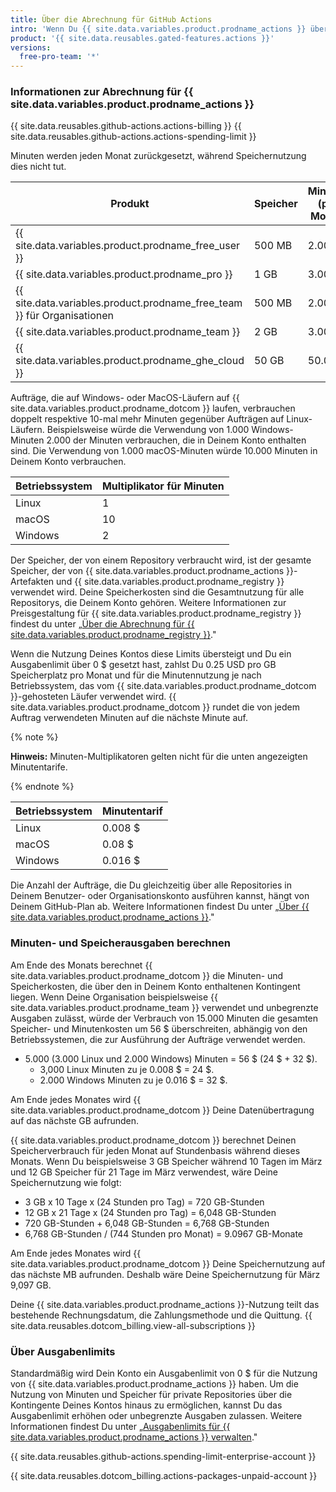 ```yaml
---
title: Über die Abrechnung für GitHub Actions
intro: 'Wenn Du {{ site.data.variables.product.prodname_actions }} über die in Deinem Konto definierten Kontingente für Speicher oder Minuten verwenden möchtest, wird Dir die zusätzliche Nutzung in Rechnung gestellt.'
product: '{{ site.data.reusables.gated-features.actions }}'
versions:
  free-pro-team: '*'
---
```


### Informationen zur Abrechnung für {{ site.data.variables.product.prodname_actions }}

{{ site.data.reusables.github-actions.actions-billing }} {{ site.data.reusables.github-actions.actions-spending-limit }}

Minuten werden jeden Monat zurückgesetzt, während Speichernutzung dies nicht tut.

| Produkt                                                                   | Speicher | Minuten (pro Monat) |
| ------------------------------------------------------------------------- | -------- | ------------------- |
| {{ site.data.variables.product.prodname_free_user }}                    | 500 MB   | 2.000               |
| {{ site.data.variables.product.prodname_pro }}                            | 1 GB     | 3.000               |
| {{ site.data.variables.product.prodname_free_team }} für Organisationen | 500 MB   | 2.000               |
| {{ site.data.variables.product.prodname_team }}                           | 2 GB     | 3.000               |
| {{ site.data.variables.product.prodname_ghe_cloud }}                    | 50 GB    | 50.000              |

Aufträge, die auf Windows- oder MacOS-Läufern auf {{ site.data.variables.product.prodname_dotcom }} laufen, verbrauchen doppelt respektive 10-mal mehr Minuten gegenüber Aufträgen auf Linux-Läufern. Beispielsweise würde die Verwendung von 1.000 Windows-Minuten 2.000 der Minuten verbrauchen, die in Deinem Konto enthalten sind. Die Verwendung von 1.000 macOS-Minuten würde 10.000 Minuten in Deinem Konto verbrauchen.

| Betriebssystem | Multiplikator für Minuten |
| -------------- | ------------------------- |
| Linux          | 1                         |
| macOS          | 10                        |
| Windows        | 2                         |

Der Speicher, der von einem Repository verbraucht wird, ist der gesamte Speicher, der von {{ site.data.variables.product.prodname_actions }}-Artefakten und {{ site.data.variables.product.prodname_registry }} verwendet wird. Deine Speicherkosten sind die Gesamtnutzung für alle Repositorys, die Deinem Konto gehören. Weitere Informationen zur Preisgestaltung für {{ site.data.variables.product.prodname_registry }} findest du unter „[Über die Abrechnung für {{ site.data.variables.product.prodname_registry }}](/github/setting-up-and-managing-billing-and-payments-on-github/about-billing-for-github-packages)."

 Wenn die Nutzung Deines Kontos diese Limits übersteigt und Du ein Ausgabenlimit über 0 $ gesetzt hast, zahlst Du 0.25 USD pro GB Speicherplatz pro Monat und für die Minutennutzung je nach Betriebssystem, das vom {{ site.data.variables.product.prodname_dotcom }}-gehosteten Läufer verwendet wird. {{ site.data.variables.product.prodname_dotcom }} rundet die von jedem Auftrag verwendeten Minuten auf die nächste Minute auf.

{% note %}

**Hinweis:** Minuten-Multiplikatoren gelten nicht für die unten angezeigten Minutentarife.

{% endnote %}

| Betriebssystem | Minutentarif |
| -------------- | ------------ |
| Linux          | 0.008 $      |
| macOS          | 0.08 $       |
| Windows        | 0.016 $      |

Die Anzahl der Aufträge, die Du gleichzeitig über alle Repositories in Deinem Benutzer- oder Organisationskonto ausführen kannst, hängt von Deinem GitHub-Plan ab. Weitere Informationen findest Du unter „[Über {{ site.data.variables.product.prodname_actions }}](/actions/automating-your-workflow-with-github-actions/about-github-actions/#usage-limits)."

### Minuten- und Speicherausgaben berechnen

Am Ende des Monats berechnet {{ site.data.variables.product.prodname_dotcom }} die Minuten- und Speicherkosten, die über den in Deinem Konto enthaltenen Kontingent liegen. Wenn Deine Organisation beispielsweise {{ site.data.variables.product.prodname_team }} verwendet und unbegrenzte Ausgaben zulässt, würde der Verbrauch von 15.000 Minuten die gesamten Speicher- und Minutenkosten um 56 $ überschreiten, abhängig von den Betriebssystemen, die zur Ausführung der Aufträge verwendet werden.

- 5.000 (3.000 Linux und 2.000 Windows) Minuten = 56 $ (24 $ + 32 $).
  - 3,000 Linux Minuten zu je 0.008 $ = 24 $.
  - 2.000 Windows Minuten zu je 0.016 $ = 32 $.

Am Ende jedes Monates wird {{ site.data.variables.product.prodname_dotcom }} Deine Datenübertragung auf das nächste GB aufrunden.

{{ site.data.variables.product.prodname_dotcom }} berechnet Deinen Speicherverbrauch für jeden Monat auf Stundenbasis während dieses Monats. Wenn Du beispielsweise 3 GB Speicher während 10 Tagen im März und 12 GB Speicher für 21 Tage im März verwendest, wäre Deine Speichernutzung wie folgt:

- 3 GB x 10 Tage x (24 Stunden pro Tag) = 720 GB-Stunden
- 12 GB x 21 Tage x (24 Stunden pro Tag) = 6,048 GB-Stunden
- 720 GB-Stunden + 6,048 GB-Stunden = 6,768 GB-Stunden
- 6,768 GB-Stunden / (744 Stunden pro Monat) = 9.0967 GB-Monate

Am Ende jedes Monates wird {{ site.data.variables.product.prodname_dotcom }} Deine Speichernutzung auf das nächste MB aufrunden. Deshalb wäre Deine Speichernutzung für März 9,097 GB.

Deine {{ site.data.variables.product.prodname_actions }}-Nutzung teilt das bestehende Rechnungsdatum, die Zahlungsmethode und die Quittung. {{ site.data.reusables.dotcom_billing.view-all-subscriptions }}

### Über Ausgabenlimits

Standardmäßig wird Dein Konto ein Ausgabenlimit von 0 $ für die Nutzung von {{ site.data.variables.product.prodname_actions }} haben. Um die Nutzung von Minuten und Speicher für private Repositories über die Kontingente Deines Kontos hinaus zu ermöglichen, kannst Du das Ausgabenlimit erhöhen oder unbegrenzte Ausgaben zulassen. Weitere Informationen findest Du unter „[Ausgabenlimits für {{ site.data.variables.product.prodname_actions }} verwalten](/github/setting-up-and-managing-billing-and-payments-on-github/managing-your-spending-limit-for-github-actions)."

{{ site.data.reusables.github-actions.spending-limit-enterprise-account }}

{{ site.data.reusables.dotcom_billing.actions-packages-unpaid-account }}
